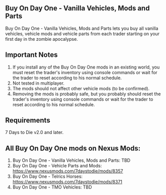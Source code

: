 ## Buy On Day One - Vanilla Vehicles, Mods and Parts
Buy On Day One - Vanilla Vehicles, Mods and Parts lets you buy all vanilla vehicles, vehicle mods and vehicle parts from each trader starting on your first day in the zombie apocalypse. 

## Important Notes 
1. If you install any of the Buy On Day One mods in an existing world, you must reset the trader's inventory using console commands or wait for the trader to reset according to his normal schedule.
2. Not tested in multiplayer.
3. The mods should not affect other vehicle mods (to be confirmed).
4. Removing the mods is probably safe, but you probably should reset the trader's inventory using console commands or wait for the trader to reset according to his normal schedule.

## Requirements
 7 Days to Die v2.0 and later.

## All Buy On Day One mods on Nexus Mods:
1. Buy On Day One - Vanilla Vehicles, Mods and Parts: TBD
2. Buy On Day One - Vehicle Parts and Mods: https://www.nexusmods.com/7daystodie/mods/8357
3. Buy On Day One - Telrics Horses: https://www.nexusmods.com/7daystodie/mods/8371
4. Buy On Day One - TMO Vehicles: TBD